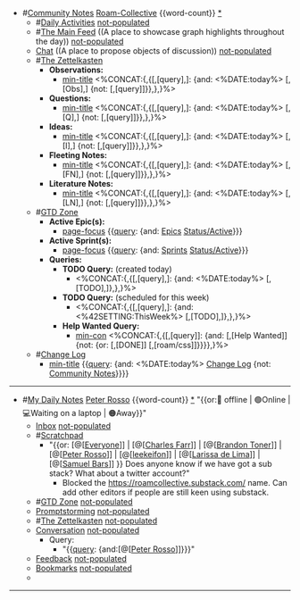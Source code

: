 - #[Community Notes](<Community Notes.md>) [Roam-Collective](<Roam-Collective.md>) {{word-count}} [*]([rc](<rc.md>)) 
    - #[Daily Activities](<Daily Activities.md>) [not-populated](<not-populated.md>)
    - #[The Main Feed](<The Main Feed.md>) ((A place to showcase graph highlights throughout the day)) [not-populated](<not-populated.md>) 
    - [Chat](<Chat.md>) ((A place to propose objects of discussion)) [not-populated](<not-populated.md>)
    - #[The Zettelkasten](<The Zettelkasten.md>)
        - **Observations:**
            - [min-title](<min-title.md>) <%CONCAT:{,{[,[query],]: {and: <%DATE:today%> [,[Obs],] {not: [,[query]]}},},}%>
        - **Questions:** 
            - [min-title](<min-title.md>) <%CONCAT:{,{[,[query],]: {and: <%DATE:today%> [,[Q],] {not: [,[query]]}},},}%>
        - **Ideas:**
            - [min-title](<min-title.md>) <%CONCAT:{,{[,[query],]: {and: <%DATE:today%> [,[I],] {not: [,[query]]}},},}%>
        - **Fleeting Notes:**
            - [min-title](<min-title.md>) <%CONCAT:{,{[,[query],]: {and: <%DATE:today%> [,[FN],] {not: [,[query]]}},},}%>
        - **Literature Notes:**
            - [min-title](<min-title.md>) <%CONCAT:{,{[,[query],]: {and: <%DATE:today%> [,[LN],] {not: [,[query]]}},},}%>
    - #[GTD Zone](<GTD Zone.md>) 
        - **Active Epic(s):**
            - [page-focus](<page-focus.md>) {{[query](<query.md>): {and: [Epics](<Epics.md>) [Status/Active](<Status/Active.md>)}}}
        - **Active Sprint(s):**
            - [page-focus](<page-focus.md>) {{[query](<query.md>): {and: [Sprints](<Sprints.md>) [Status/Active](<Status/Active.md>)}}}
        - **Queries:**
            - **TODO Query:** (created today)
                - <%CONCAT:{,{[,[query],]: {and: <%DATE:today%> [,[TODO],]},},}%>
            - **TODO Query:** (scheduled for this week)
                - <%CONCAT:{,{[,[query],]: {and: <%42SETTING:ThisWeek%> [,[TODO],]},},}%>
            - **Help Wanted Query:**
                - [min-con](<min-con.md>) <%CONCAT:{,{[,[query]]: {and: [,[Help Wanted]] {not: {or: [,[DONE]] [,[roam/css]]}}}},}%>
    - #[Change Log](<Change Log.md>)
        - [min-title](<min-title.md>) {{[query](<query.md>): {and: <%DATE:today%> [Change Log](<Change Log.md>) {not: [Community Notes](<Community Notes.md>)}}}}
- ---
- #[My Daily Notes](<My Daily Notes.md>) [Peter Rosso](<Peter Rosso.md>) {{word-count}} [*]([ptr](<ptr.md>))   "{{or:🚫 offline | 🟢Online | 💻Waiting on a laptop | 🟠Away}}"
    - [Inbox](<Inbox.md>) [not-populated](<not-populated.md>)
    - #[Scratchpad](<Scratchpad.md>)
        - "{{or: [@[[Everyone](<@[[Everyone.md>)]] | [@[[Charles Farr](<@[[Charles Farr.md>)]] | [@[[Brandon Toner](<@[[Brandon Toner.md>)]] | [@[[Peter Rosso](<@[[Peter Rosso.md>)]] | [@[[leekeifon](<@[[leekeifon.md>)]] | [@[[Larissa de Lima](<@[[Larissa de Lima.md>)]] | [@[[Samuel Bars](<@[[Samuel Bars.md>)]] }} Does anyone know if we have got a sub stack? What about a twitter account?"
            - Blocked the https://roamcollective.substack.com/ name. Can add other editors if people are still keen using substack.
    - #[GTD Zone](<GTD Zone.md>) [not-populated](<not-populated.md>)
    - [Promptstorming](<Promptstorming.md>) [not-populated](<not-populated.md>)
    - #[The Zettelkasten](<The Zettelkasten.md>) [not-populated](<not-populated.md>)
    - [Conversation](<Conversation.md>) [not-populated](<not-populated.md>)
        - Query:
            - "{{[query](<query.md>): {and:[@[[Peter Rosso](<@[[Peter Rosso.md>)]]}}}"
    - [Feedback](<Feedback.md>)  [not-populated](<not-populated.md>)
    - [Bookmarks](<Bookmarks.md>) [not-populated](<not-populated.md>)
    - 
- ---
